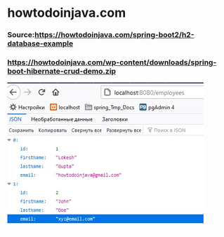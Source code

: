 # howtodoinjava.com
### Source:https://howtodoinjava.com/spring-boot2/h2-database-example

### https://howtodoinjava.com/wp-content/downloads/spring-boot-hibernate-crud-demo.zip

![Screenshot_1](img/Screenshot_1.jpg)

